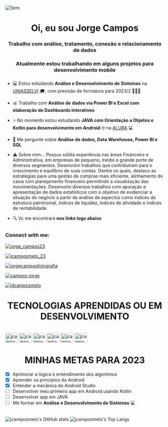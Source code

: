 ![Sem](https://user-images.githubusercontent.com/101723959/211382823-646375b5-d64d-4bff-8636-48dc699ae13f.jpg)
<h1 align="center">Oi, eu sou Jorge Campos</h1>
<h3 align="center">Trabalho com análise, tratamento, conexão e relacionamento de dados</h3>
<h3 align="center">Atualmente estou trabalhando em alguns projetos para desenvolvimento mobile</h3>

###


###

- 💻 Estou estudando **Análise e Desenvolvimento de Sistemas** na [UNIASSELVI](https://portal.uniasselvi.com.br/ "UNIASSELVI") :mortar_board:, com previsão de formatura para 2023/2 🎉🎉🎉

- 📊 Trabalho com **Análise de dados via Power BI e Excel com elaboração de Dashboards interativos**

- ⭐ No momento estou estudando **JAVA com Orientação a Objetos e Kotlin para desenvolvimento em Android** :nerd_face: na [ALURA](https://www.alura.com.br/ "ALURA") 💻

- 💬 Me pergunte sobre **Análise de dados, Data Warehouse, Power BI e SQL**


- ⚠ Sobre mim... Possuo sólida experiência nas áreas Financeira e Administrativa, em empresas de pequeno, médio e grande porte de diversos segmentos. Desenvolvi trabalhos que contribuíram para o crescimento e equilíbrio de suas contas. Dentre os quais, destaco as estratégias para uma gestão de compras mais eficiente, alinhamento do caixa com planejamento financeiro permitindo a visualização das movimentações. Desenvolvi diversos trabalhos com apuração e apresentação de dados estatísticos com o objetivo de evidenciar a situação do negócio a partir da análise de aspectos como índices da estrutura patrimonial, índices de liquidez, índices de atividade e índices de rentabilidade. 

- 🔍 Vc me encontrará **nos links logo abaixo**

##

<h3 align="left">Connect with me:</h3>
<p align="left">

  <p align="left"> <a href="https://twitter.com/jorge_campos23" target="blank"><img src="https://img.shields.io/twitter/follow/jorge_campos23?logo=twitter&style=for-the-badge" alt="jorge_campos23" /></a> </p>

<p align="left"> <a href="https://instagram.com/jcamposmelo_23" target="blank"><img src="https://img.shields.io/twitter/follow/jcamposmelo_23?logo=instagram&style=for-the-badge" alt="jcamposmelo_23" /></a> </p>

<p align="left"> <a href="https://facebook.com/jorgecamposfotografia" target="blank"><img src="https://img.shields.io/twitter/follow/jorgecamposfotografia?logo=facebook&style=for-the-badge" alt="jorgecamposfotografia" /></a> </p>

<p align="left"> <a href="https://linkedin.com/in/campos-jorge" target="blank"><img src="https://img.shields.io/twitter/follow/campos-jorge?logo=linkedin&style=for-the-badge" alt="campos-jorge" /></a> </p>

<p align="left"> <a href="https://mail.google.com/campos-jorge" target="blank"><img src="https://img.shields.io/twitter/follow/jdcamposmelo@gmail.com?logo=gmail&style=for-the-badge" alt="jdcamposmelo" /></a> </p>

##

<h1 align="center"> TECNOLOGIAS APRENDIDAS OU EM DESENVOLVIMENTO </h1>

<div style="display: inline_block"><br>
   <img align="center" alt="jcamposmelo-MySQL" height="30" width="40" src="https://cdn.jsdelivr.net/gh/devicons/devicon/icons/mysql/mysql-original-wordmark.svg">
  <img align="center" alt="jcamposmelo-AndroidStudio" height="30" width="40" src="https://cdn.jsdelivr.net/gh/devicons/devicon/icons/androidstudio/androidstudio-original.svg">
  <img align="center" alt="jcamposmelo-Kotlin" height="30" width="40" src="https://cdn.jsdelivr.net/gh/devicons/devicon/icons/kotlin/kotlin-original.svg">
  <img align="center" alt="jcamposmelo-Java" height="30" width="40" src="https://cdn.jsdelivr.net/gh/devicons/devicon/icons/java/java-original.svg">
   <img align="center" alt="jcamposmelo-Intellij" height="30" width="40" src="https://cdn.jsdelivr.net/gh/devicons/devicon/icons/intellij/intellij-original.svg">
  <img align="center" alt="jcamposmelo-Photoshop" height="30" width="40" src="https://cdn.jsdelivr.net/gh/devicons/devicon/icons/photoshop/photoshop-plain.svg">
</div>

##


<h1 align="center"> MINHAS METAS PARA 2023 </h1>

- [x] Aprimorar a lógica e entendimento dos algoritmos
- [x] Aprender os princípios do Android
- [x] Entender a mecânica do Android Studio
- [ ] Desenvolver meu primeiro app em Android usando Kotlin
- [ ] Desenvolver app em JAVA
- [ ] Me formar em **Análise e Desenvolvimento de Sistemas** 💻

##

![jcamposmelo's GitHub stats](https://github-readme-stats.vercel.app/api?username=jcamposmelo&theme=tokyonight&show_icons=true)
![jcamposmelo's Top Langs](https://github-readme-stats.vercel.app/api/top-langs/?username=jcamposmelo&theme=tokyonight&show_icons=true)
